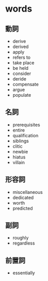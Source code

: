 # words

## 動詞
* derive
* derived
* apply
* refers to
* take place
* be held
* consider
* deride
* compensate
* argue
* populate

## 名詞
* prerequisites
* entire
* qualification
* siblings
* clitic
* newbie
* hiatus
* villain

## 形容詞
* miscellaneous
* dedicated
* worth
* predicted

## 副詞
* roughly
* regardless

## 前置詞
* essentially
